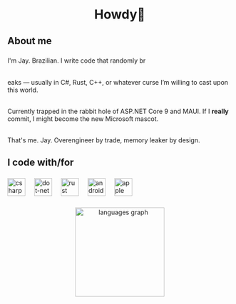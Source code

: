 <h1 align="center">Howdy👋</h1>

###

<h2 align="left">About me</h2>

###

<p align="left">
  I'm Jay. Brazilian. I write code that randomly br<table><tr></tr></table>eaks — usually in C#, Rust, C++, or whatever curse I’m willing to cast upon this world.<br><br>

  Currently trapped in the rabbit hole of ASP.NET Core 9 and MAUI. If I **really** commit, I might become the new Microsoft mascot.<br><br>

  That's me. Jay. Overengineer by trade, memory leaker by design.
</p>

###

<h2 align="left">I code with/for</h2>

###

<div align="left">
  <img src="https://skillicons.dev/icons?i=cs" height="40" alt="csharp logo"  />
  <img width="12" />
  <img src="https://skillicons.dev/icons?i=dotnet" height="40" alt="dot-net logo"  />
  <img width="12" />
  <img src="https://skillicons.dev/icons?i=rust" height="40" alt="rust logo"  />
  <img width="12" />
  <img src="https://cdn.simpleicons.org/android/3DDC84" height="40" alt="android logo"  />
  <img width="12" />
  <img src="https://cdn.simpleicons.org/apple/000000" height="40" alt="apple logo"  />
</div>

###

<div align="center">
  <img src="https://github-readme-stats.vercel.app/api/top-langs?username=goodguyjay&locale=en&hide_title=false&layout=compact&card_width=320&langs_count=5&theme=dracula&hide_border=false&order=2" height="200" alt="languages graph"  />
</div>
